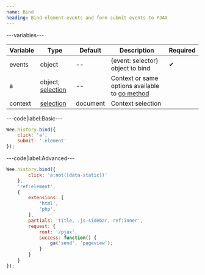 ```yaml
---
name: Bind
heading: Bind element events and form submit events to PJAX
---
```


---variables---

| Variable | Type | Default | Description | Required |
| -- | -- | -- | -- | -- |
| events | object | -- | {event: selector} object to bind | ✔ |
| a | object, [selection](/script#selection) | -- | Context or same options available to [go method](#go) ||
| context | [selection](/script#selection) | document | Context selection ||

---code|label:Basic---

```javascript
Wee.history.bind({
	click: 'a',
	submit: '.element'
});
```

---code|label:Advanced---

```javascript
Wee.history.bind({
		click: 'a:not([data-static])'
	},
	'ref:element',
	{
		extensions: [
			'html',
			'php',
		],
		partials: 'title, .js-sidebar, ref:inner',
		request: {
			root: '/pjax',
			success: function() {
				ga('send', 'pageview');
			}
		}
	}
});
```